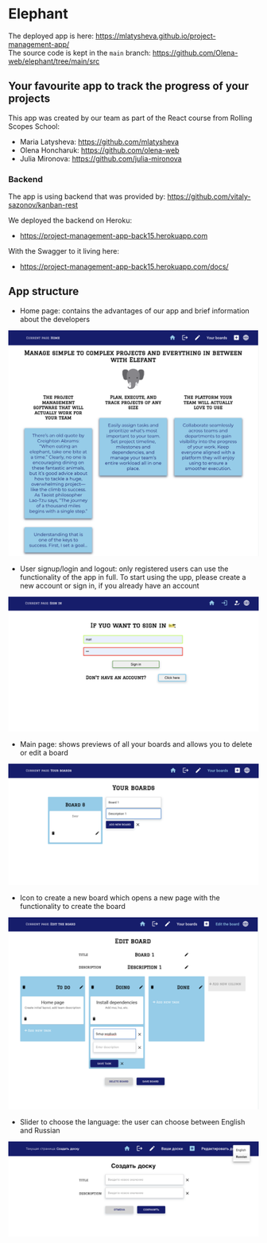 # Elephant

The deployed app is here: https://mlatysheva.github.io/project-management-app/
<br>
The source code is kept in the `main` branch: https://github.com/Olena-web/elephant/tree/main/src
## Your favourite app to track the progress of your projects

This app was created by our team as part of the React course from Rolling Scopes School:
- Maria Latysheva: https://github.com/mlatysheva 
- Olena Honcharuk: https://github.com/olena-web 
- Julia Mironova: https://github.com/julia-mironova 
### Backend

The app is using backend that was provided by: 
https://github.com/vitaly-sazonov/kanban-rest  

We deployed the backend on Heroku:

* https://project-management-app-back15.herokuapp.com

With the Swagger to it living here:

* https://project-management-app-back15.herokuapp.com/docs/ 

## App structure

- Home page: contains the advantages of our app and brief information about the developers

![](https://raw.githubusercontent.com/mlatysheva/project-management-app/main/screenshot_home.png)

- User signup/login and logout: only registered users can use the functionality of the app in full. To start using the upp, please create a new account or sign in, if you already have an account

![](https://raw.githubusercontent.com/mlatysheva/project-management-app/main/screenshot_signin.png)
- Main page: shows previews of all your boards and allows you to delete or edit a board


![](https://raw.githubusercontent.com/mlatysheva/project-management-app/main/screenshot_mainroute.png)


- Icon to create a new board which opens a new page with the functionality to create the board

![](https://raw.githubusercontent.com/mlatysheva/project-management-app/main/screenshot_boardroute.png)

- Slider to choose the language: the user can choose between English and Russian

![](https://raw.githubusercontent.com/mlatysheva/project-management-app/main/screenshot_language_localisation.png)
